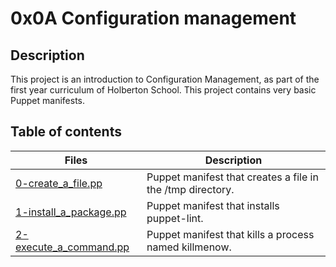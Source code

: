 # 0x0A Configuration management

## Description
This project is an introduction to Configuration Management, as part of the first year curriculum of Holberton School.
This project contains very basic Puppet manifests.

## Table of contents
Files | Description
----- | -----------
[0-create_a_file.pp](./0-create_a_file.pp) | Puppet manifest that creates a file in the /tmp directory.
[1-install_a_package.pp](./1-install_a_package.pp) | Puppet manifest that installs puppet-lint.
[2-execute_a_command.pp](./2-execute_a_command.pp) | Puppet manifest that kills a process named killmenow.
